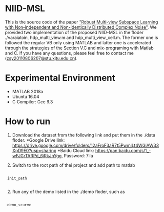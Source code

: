 # NIID-MSL
This is the source code of the paper ["Robust Multi-view Subspace Learning with Non-independent
and Non-identically Distributed Complex Noise"](http://gr.xjtu.edu.cn/c/document_library/get_file?folderId=2618163&name=DLFE-118022.pdf).
We provided two implementation of the proposed NIID-MSL in the floder ./varaiatoin, hdp_multi_view.m and
hdp_multi_view_cell.m. The former one is followed the regular VB only using MATLAB and latter
one is accelerated through the strategies of the Section V.C and mix-programing with Matlab
and C. If you have any questions, please feel free to contact me (zsy20110806207@stu.xjtu.edu.cn).

# Experimental Environment
* MATLAB 2018a
* Ubuntu 16.04
* C Compiler: Gcc 6.3

# How to run
1. Download the dataset from the following link and put them in the ./data floder.
*Google Drive link: https://drive.google.com/drive/folders/12aFroF3aR7t5PwmlLt4WGiAW33XpD9E0?usp=sharing
*Baidu Cloud link: https://pan.baidu.com/s/1_-wFJGrTARPd_6iRkJhYgg, Password: 7ila

2. Switch to the root path of thei project and add path to matlab
<pre><pre><code> init_path </code></pre></pre>
2. Run any of the demo listed in the ./demo floder, such as
<pre><pre><code> demo_scurve </code></pre></pre>


